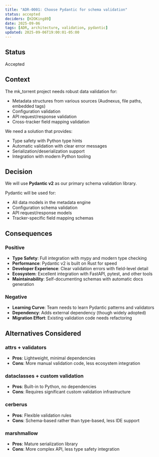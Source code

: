 ```yaml
---
title: "ADR-0001: Choose Pydantic for schema validation"
status: accepted
deciders: [H2OKing89]
date: 2025-09-06
tags: [ADR, architecture, validation, pydantic]
updated: 2025-09-06T19:00:01-05:00
---
```


## Status

Accepted

## Context

The mk_torrent project needs robust data validation for:

- Metadata structures from various sources (Audnexus, file paths, embedded tags)
- Configuration validation
- API request/response validation
- Cross-tracker field mapping validation

We need a solution that provides:

- Type safety with Python type hints
- Automatic validation with clear error messages
- Serialization/deserialization support
- Integration with modern Python tooling

## Decision

We will use **Pydantic v2** as our primary schema validation library.

Pydantic will be used for:

- All data models in the metadata engine
- Configuration schema validation
- API request/response models
- Tracker-specific field mapping schemas

## Consequences

### Positive

- **Type Safety**: Full integration with mypy and modern type checking
- **Performance**: Pydantic v2 is built on Rust for speed
- **Developer Experience**: Clear validation errors with field-level detail
- **Ecosystem**: Excellent integration with FastAPI, pytest, and other tools
- **Maintainability**: Self-documenting schemas with automatic docs generation

### Negative

- **Learning Curve**: Team needs to learn Pydantic patterns and validators
- **Dependency**: Adds external dependency (though widely adopted)
- **Migration Effort**: Existing validation code needs refactoring

## Alternatives Considered

### attrs + validators

- **Pros**: Lightweight, minimal dependencies
- **Cons**: More manual validation code, less ecosystem integration

### dataclasses + custom validation

- **Pros**: Built-in to Python, no dependencies
- **Cons**: Requires significant custom validation infrastructure

### cerberus

- **Pros**: Flexible validation rules
- **Cons**: Schema-based rather than type-based, less IDE support

### marshmallow

- **Pros**: Mature serialization library
- **Cons**: More complex API, less type safety integration
